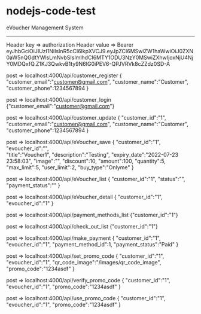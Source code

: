 # nodejs-code-test
 eVoucher Management System
 
 ------------------------------------------------------------------------------
 Header key => authorization
Header value => Bearer eyJhbGciOiJIUzI1NiIsInR5cCI6IkpXVCJ9.eyJpZCI6MSwiZW1haWwiOiJ0ZXN0aW5nQGdtYWlsLmNvbSIsImlhdCI6MTY1ODU3NzY0MSwiZXhwIjoxNjU4NjY0MDQxfQ.Z1KJ3QwkvB1ty9N6IG0iPEV6-QPJVRVk8cZZdz0SD-A

post => localhost:4000/api/customer_register
{
"customer_email":"customer@gmail.com",
"customer_name":"Customer",
"customer_phone":1234567894
}


post => localhost:4000/api/customer_login
{"customer_email":"customer@gmail.com"}

post => localhost:4000/api/customer_update
{
"customer_id":"1",
"customer_email":"customer@gmail.com",
"customer_name":"Customer",
"customer_phone":1234567894
}


post => localhost:4000/api/eVoucher_save
{
"customer_id":"1",
"evoucher_id":"",  
"title":"Voucher1",
"description":"Testing",
"expiry_date":"2022-07-23 23:58:03",
"image":"",
"discount":10,
"amount":100,
"quantity":5,
"max_limit":5,
"user_limit":2,
"buy_type":"Onlyme"
}

post => localhost:4000/api/eVoucher_list
{
"customer_id":"1",
"status":"", 
"payment_status":""
}

post => localhost:4000/api/eVoucher_detail
{
"customer_id":"1",
"evoucher_id":"1"
}

post => localhost:4000/api/payment_methods_list
{"customer_id":"1"}

post => localhost:4000/api/check_out_list
{"customer_id":"1"}


post => localhost:4000/api/make_payment
{
"customer_id":"1",
"evoucher_id":"1",
"payment_method_id":1,
"payment_status":"Paid"
}

post => localhost:4000/api/set_promo_code
{
"customer_id":"1",
"evoucher_id":"1",
"qr_code_image":"/images/qr_code_image",
"promo_code":"1234asdf"
}

post => localhost:4000/api/verify_promo_code
{
"customer_id":"1",
"evoucher_id":"1",
"promo_code":"1234asdf"
}

post => localhost:4000/api/use_promo_code
{
"customer_id":"1",
"evoucher_id":"1",
"promo_code":"1234asdf"
}
